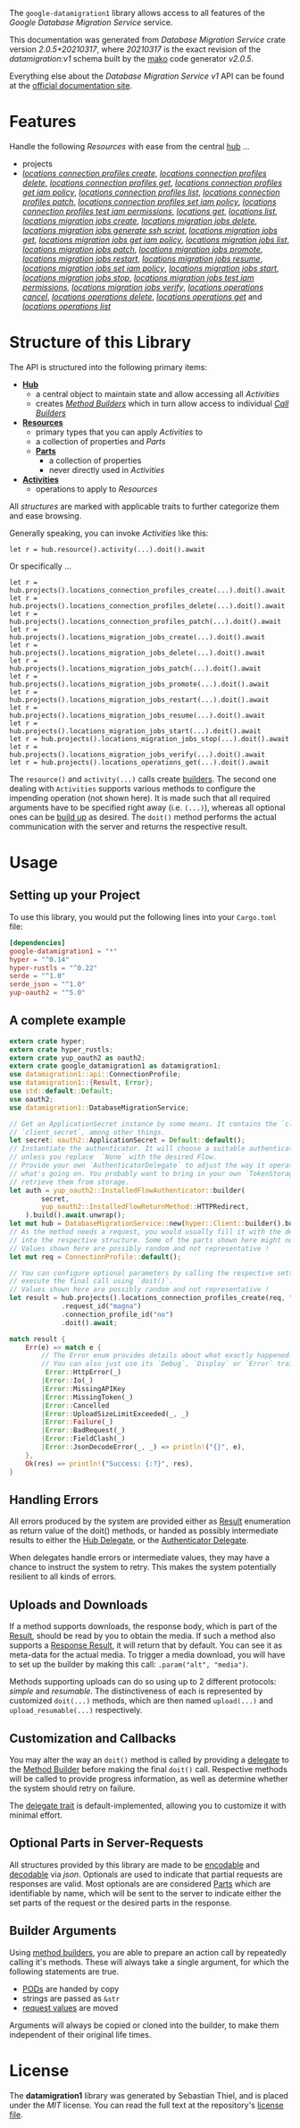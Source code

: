 <!---
DO NOT EDIT !
This file was generated automatically from 'src/mako/api/README.md.mako'
DO NOT EDIT !
-->
The `google-datamigration1` library allows access to all features of the *Google Database Migration Service* service.

This documentation was generated from *Database Migration Service* crate version *2.0.5+20210317*, where *20210317* is the exact revision of the *datamigration:v1* schema built by the [mako](http://www.makotemplates.org/) code generator *v2.0.5*.

Everything else about the *Database Migration Service* *v1* API can be found at the
[official documentation site](https://cloud.google.com/database-migration/).
# Features

Handle the following *Resources* with ease from the central [hub](https://docs.rs/google-datamigration1/2.0.5+20210317/google_datamigration1/DatabaseMigrationService) ... 

* projects
 * [*locations connection profiles create*](https://docs.rs/google-datamigration1/2.0.5+20210317/google_datamigration1/api::ProjectLocationConnectionProfileCreateCall), [*locations connection profiles delete*](https://docs.rs/google-datamigration1/2.0.5+20210317/google_datamigration1/api::ProjectLocationConnectionProfileDeleteCall), [*locations connection profiles get*](https://docs.rs/google-datamigration1/2.0.5+20210317/google_datamigration1/api::ProjectLocationConnectionProfileGetCall), [*locations connection profiles get iam policy*](https://docs.rs/google-datamigration1/2.0.5+20210317/google_datamigration1/api::ProjectLocationConnectionProfileGetIamPolicyCall), [*locations connection profiles list*](https://docs.rs/google-datamigration1/2.0.5+20210317/google_datamigration1/api::ProjectLocationConnectionProfileListCall), [*locations connection profiles patch*](https://docs.rs/google-datamigration1/2.0.5+20210317/google_datamigration1/api::ProjectLocationConnectionProfilePatchCall), [*locations connection profiles set iam policy*](https://docs.rs/google-datamigration1/2.0.5+20210317/google_datamigration1/api::ProjectLocationConnectionProfileSetIamPolicyCall), [*locations connection profiles test iam permissions*](https://docs.rs/google-datamigration1/2.0.5+20210317/google_datamigration1/api::ProjectLocationConnectionProfileTestIamPermissionCall), [*locations get*](https://docs.rs/google-datamigration1/2.0.5+20210317/google_datamigration1/api::ProjectLocationGetCall), [*locations list*](https://docs.rs/google-datamigration1/2.0.5+20210317/google_datamigration1/api::ProjectLocationListCall), [*locations migration jobs create*](https://docs.rs/google-datamigration1/2.0.5+20210317/google_datamigration1/api::ProjectLocationMigrationJobCreateCall), [*locations migration jobs delete*](https://docs.rs/google-datamigration1/2.0.5+20210317/google_datamigration1/api::ProjectLocationMigrationJobDeleteCall), [*locations migration jobs generate ssh script*](https://docs.rs/google-datamigration1/2.0.5+20210317/google_datamigration1/api::ProjectLocationMigrationJobGenerateSshScriptCall), [*locations migration jobs get*](https://docs.rs/google-datamigration1/2.0.5+20210317/google_datamigration1/api::ProjectLocationMigrationJobGetCall), [*locations migration jobs get iam policy*](https://docs.rs/google-datamigration1/2.0.5+20210317/google_datamigration1/api::ProjectLocationMigrationJobGetIamPolicyCall), [*locations migration jobs list*](https://docs.rs/google-datamigration1/2.0.5+20210317/google_datamigration1/api::ProjectLocationMigrationJobListCall), [*locations migration jobs patch*](https://docs.rs/google-datamigration1/2.0.5+20210317/google_datamigration1/api::ProjectLocationMigrationJobPatchCall), [*locations migration jobs promote*](https://docs.rs/google-datamigration1/2.0.5+20210317/google_datamigration1/api::ProjectLocationMigrationJobPromoteCall), [*locations migration jobs restart*](https://docs.rs/google-datamigration1/2.0.5+20210317/google_datamigration1/api::ProjectLocationMigrationJobRestartCall), [*locations migration jobs resume*](https://docs.rs/google-datamigration1/2.0.5+20210317/google_datamigration1/api::ProjectLocationMigrationJobResumeCall), [*locations migration jobs set iam policy*](https://docs.rs/google-datamigration1/2.0.5+20210317/google_datamigration1/api::ProjectLocationMigrationJobSetIamPolicyCall), [*locations migration jobs start*](https://docs.rs/google-datamigration1/2.0.5+20210317/google_datamigration1/api::ProjectLocationMigrationJobStartCall), [*locations migration jobs stop*](https://docs.rs/google-datamigration1/2.0.5+20210317/google_datamigration1/api::ProjectLocationMigrationJobStopCall), [*locations migration jobs test iam permissions*](https://docs.rs/google-datamigration1/2.0.5+20210317/google_datamigration1/api::ProjectLocationMigrationJobTestIamPermissionCall), [*locations migration jobs verify*](https://docs.rs/google-datamigration1/2.0.5+20210317/google_datamigration1/api::ProjectLocationMigrationJobVerifyCall), [*locations operations cancel*](https://docs.rs/google-datamigration1/2.0.5+20210317/google_datamigration1/api::ProjectLocationOperationCancelCall), [*locations operations delete*](https://docs.rs/google-datamigration1/2.0.5+20210317/google_datamigration1/api::ProjectLocationOperationDeleteCall), [*locations operations get*](https://docs.rs/google-datamigration1/2.0.5+20210317/google_datamigration1/api::ProjectLocationOperationGetCall) and [*locations operations list*](https://docs.rs/google-datamigration1/2.0.5+20210317/google_datamigration1/api::ProjectLocationOperationListCall)




# Structure of this Library

The API is structured into the following primary items:

* **[Hub](https://docs.rs/google-datamigration1/2.0.5+20210317/google_datamigration1/DatabaseMigrationService)**
    * a central object to maintain state and allow accessing all *Activities*
    * creates [*Method Builders*](https://docs.rs/google-datamigration1/2.0.5+20210317/google_datamigration1/client::MethodsBuilder) which in turn
      allow access to individual [*Call Builders*](https://docs.rs/google-datamigration1/2.0.5+20210317/google_datamigration1/client::CallBuilder)
* **[Resources](https://docs.rs/google-datamigration1/2.0.5+20210317/google_datamigration1/client::Resource)**
    * primary types that you can apply *Activities* to
    * a collection of properties and *Parts*
    * **[Parts](https://docs.rs/google-datamigration1/2.0.5+20210317/google_datamigration1/client::Part)**
        * a collection of properties
        * never directly used in *Activities*
* **[Activities](https://docs.rs/google-datamigration1/2.0.5+20210317/google_datamigration1/client::CallBuilder)**
    * operations to apply to *Resources*

All *structures* are marked with applicable traits to further categorize them and ease browsing.

Generally speaking, you can invoke *Activities* like this:

```Rust,ignore
let r = hub.resource().activity(...).doit().await
```

Or specifically ...

```ignore
let r = hub.projects().locations_connection_profiles_create(...).doit().await
let r = hub.projects().locations_connection_profiles_delete(...).doit().await
let r = hub.projects().locations_connection_profiles_patch(...).doit().await
let r = hub.projects().locations_migration_jobs_create(...).doit().await
let r = hub.projects().locations_migration_jobs_delete(...).doit().await
let r = hub.projects().locations_migration_jobs_patch(...).doit().await
let r = hub.projects().locations_migration_jobs_promote(...).doit().await
let r = hub.projects().locations_migration_jobs_restart(...).doit().await
let r = hub.projects().locations_migration_jobs_resume(...).doit().await
let r = hub.projects().locations_migration_jobs_start(...).doit().await
let r = hub.projects().locations_migration_jobs_stop(...).doit().await
let r = hub.projects().locations_migration_jobs_verify(...).doit().await
let r = hub.projects().locations_operations_get(...).doit().await
```

The `resource()` and `activity(...)` calls create [builders][builder-pattern]. The second one dealing with `Activities` 
supports various methods to configure the impending operation (not shown here). It is made such that all required arguments have to be 
specified right away (i.e. `(...)`), whereas all optional ones can be [build up][builder-pattern] as desired.
The `doit()` method performs the actual communication with the server and returns the respective result.

# Usage

## Setting up your Project

To use this library, you would put the following lines into your `Cargo.toml` file:

```toml
[dependencies]
google-datamigration1 = "*"
hyper = "^0.14"
hyper-rustls = "^0.22"
serde = "^1.0"
serde_json = "^1.0"
yup-oauth2 = "^5.0"
```

## A complete example

```Rust
extern crate hyper;
extern crate hyper_rustls;
extern crate yup_oauth2 as oauth2;
extern crate google_datamigration1 as datamigration1;
use datamigration1::api::ConnectionProfile;
use datamigration1::{Result, Error};
use std::default::Default;
use oauth2;
use datamigration1::DatabaseMigrationService;

// Get an ApplicationSecret instance by some means. It contains the `client_id` and 
// `client_secret`, among other things.
let secret: oauth2::ApplicationSecret = Default::default();
// Instantiate the authenticator. It will choose a suitable authentication flow for you, 
// unless you replace  `None` with the desired Flow.
// Provide your own `AuthenticatorDelegate` to adjust the way it operates and get feedback about 
// what's going on. You probably want to bring in your own `TokenStorage` to persist tokens and
// retrieve them from storage.
let auth = yup_oauth2::InstalledFlowAuthenticator::builder(
        secret,
        yup_oauth2::InstalledFlowReturnMethod::HTTPRedirect,
    ).build().await.unwrap();
let mut hub = DatabaseMigrationService::new(hyper::Client::builder().build(hyper_rustls::HttpsConnector::with_native_roots()), auth);
// As the method needs a request, you would usually fill it with the desired information
// into the respective structure. Some of the parts shown here might not be applicable !
// Values shown here are possibly random and not representative !
let mut req = ConnectionProfile::default();

// You can configure optional parameters by calling the respective setters at will, and
// execute the final call using `doit()`.
// Values shown here are possibly random and not representative !
let result = hub.projects().locations_connection_profiles_create(req, "parent")
             .request_id("magna")
             .connection_profile_id("no")
             .doit().await;

match result {
    Err(e) => match e {
        // The Error enum provides details about what exactly happened.
        // You can also just use its `Debug`, `Display` or `Error` traits
         Error::HttpError(_)
        |Error::Io(_)
        |Error::MissingAPIKey
        |Error::MissingToken(_)
        |Error::Cancelled
        |Error::UploadSizeLimitExceeded(_, _)
        |Error::Failure(_)
        |Error::BadRequest(_)
        |Error::FieldClash(_)
        |Error::JsonDecodeError(_, _) => println!("{}", e),
    },
    Ok(res) => println!("Success: {:?}", res),
}

```
## Handling Errors

All errors produced by the system are provided either as [Result](https://docs.rs/google-datamigration1/2.0.5+20210317/google_datamigration1/client::Result) enumeration as return value of
the doit() methods, or handed as possibly intermediate results to either the 
[Hub Delegate](https://docs.rs/google-datamigration1/2.0.5+20210317/google_datamigration1/client::Delegate), or the [Authenticator Delegate](https://docs.rs/yup-oauth2/*/yup_oauth2/trait.AuthenticatorDelegate.html).

When delegates handle errors or intermediate values, they may have a chance to instruct the system to retry. This 
makes the system potentially resilient to all kinds of errors.

## Uploads and Downloads
If a method supports downloads, the response body, which is part of the [Result](https://docs.rs/google-datamigration1/2.0.5+20210317/google_datamigration1/client::Result), should be
read by you to obtain the media.
If such a method also supports a [Response Result](https://docs.rs/google-datamigration1/2.0.5+20210317/google_datamigration1/client::ResponseResult), it will return that by default.
You can see it as meta-data for the actual media. To trigger a media download, you will have to set up the builder by making
this call: `.param("alt", "media")`.

Methods supporting uploads can do so using up to 2 different protocols: 
*simple* and *resumable*. The distinctiveness of each is represented by customized 
`doit(...)` methods, which are then named `upload(...)` and `upload_resumable(...)` respectively.

## Customization and Callbacks

You may alter the way an `doit()` method is called by providing a [delegate](https://docs.rs/google-datamigration1/2.0.5+20210317/google_datamigration1/client::Delegate) to the 
[Method Builder](https://docs.rs/google-datamigration1/2.0.5+20210317/google_datamigration1/client::CallBuilder) before making the final `doit()` call. 
Respective methods will be called to provide progress information, as well as determine whether the system should 
retry on failure.

The [delegate trait](https://docs.rs/google-datamigration1/2.0.5+20210317/google_datamigration1/client::Delegate) is default-implemented, allowing you to customize it with minimal effort.

## Optional Parts in Server-Requests

All structures provided by this library are made to be [encodable](https://docs.rs/google-datamigration1/2.0.5+20210317/google_datamigration1/client::RequestValue) and 
[decodable](https://docs.rs/google-datamigration1/2.0.5+20210317/google_datamigration1/client::ResponseResult) via *json*. Optionals are used to indicate that partial requests are responses 
are valid.
Most optionals are are considered [Parts](https://docs.rs/google-datamigration1/2.0.5+20210317/google_datamigration1/client::Part) which are identifiable by name, which will be sent to 
the server to indicate either the set parts of the request or the desired parts in the response.

## Builder Arguments

Using [method builders](https://docs.rs/google-datamigration1/2.0.5+20210317/google_datamigration1/client::CallBuilder), you are able to prepare an action call by repeatedly calling it's methods.
These will always take a single argument, for which the following statements are true.

* [PODs][wiki-pod] are handed by copy
* strings are passed as `&str`
* [request values](https://docs.rs/google-datamigration1/2.0.5+20210317/google_datamigration1/client::RequestValue) are moved

Arguments will always be copied or cloned into the builder, to make them independent of their original life times.

[wiki-pod]: http://en.wikipedia.org/wiki/Plain_old_data_structure
[builder-pattern]: http://en.wikipedia.org/wiki/Builder_pattern
[google-go-api]: https://github.com/google/google-api-go-client

# License
The **datamigration1** library was generated by Sebastian Thiel, and is placed 
under the *MIT* license.
You can read the full text at the repository's [license file][repo-license].

[repo-license]: https://github.com/Byron/google-apis-rsblob/main/LICENSE.md
